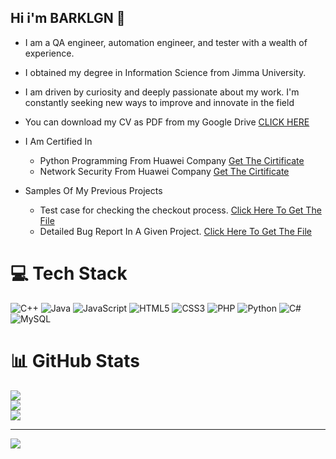   ## Hi i'm BARKLGN 👋

- I am a QA engineer, automation engineer, and tester with a wealth of experience. 
- I obtained my degree in Information Science from Jimma University.
- I am driven by curiosity and deeply passionate about my work. I'm constantly seeking new ways to improve and innovate in the field
- You can download my CV as PDF from my Google Drive [CLICK HERE](https://drive.google.com/file/d/1nPGNeqPZ_b-7UwFxiMZ5Rr29l0pbfnxi/view)
- I Am Certified In
     - Python Programming From Huawei Company [Get The Cirtificate](https://drive.google.com/file/d/13_EomGOuA6wbRtjs2ONi8YSzorFVRlWR/view)
     - Network Security From Huawei Company [Get The Cirtificate](https://drive.google.com/file/d/1JYkTuzrpBm7IFO2hf_od5v6NQLmnuTHC/view)

- Samples Of My Previous Projects
    - Test case for checking the checkout process. [Click Here To Get The File](https://docs.google.com/spreadsheets/d/1TmMHFrw7GWbEfpZ-UH5tBA6ktnRqg8BytLe1LPveqr0/edit?gid=1580704741#gid=1580704741)
    - Detailed Bug Report In A Given Project. [Click Here To Get The File](https://docs.google.com/spreadsheets/d/1sHaw2ou-cFQ690TWhdj-y7cjldnNCT_o/edit?gid=546812618#gid=546812618)



# 💻 Tech Stack
![C++](https://img.shields.io/badge/c++-%2300599C.svg?style=for-the-badge&logo=c%2B%2B&logoColor=white) ![Java](https://img.shields.io/badge/java-%23ED8B00.svg?style=for-the-badge&logo=openjdk&logoColor=white) ![JavaScript](https://img.shields.io/badge/javascript-%23323330.svg?style=for-the-badge&logo=javascript&logoColor=%23F7DF1E) ![HTML5](https://img.shields.io/badge/html5-%23E34F26.svg?style=for-the-badge&logo=html5&logoColor=white) ![CSS3](https://img.shields.io/badge/css3-%231572B6.svg?style=for-the-badge&logo=css3&logoColor=white) ![PHP](https://img.shields.io/badge/php-%23777BB4.svg?style=for-the-badge&logo=php&logoColor=white) ![Python](https://img.shields.io/badge/python-3670A0?style=for-the-badge&logo=python&logoColor=ffdd54) ![C#](https://img.shields.io/badge/c%23-%23239120.svg?style=for-the-badge&logo=csharp&logoColor=white) ![MySQL](https://img.shields.io/badge/mysql-4479A1.svg?style=for-the-badge&logo=mysql&logoColor=white)
# 📊 GitHub Stats
![](https://github-readme-stats.vercel.app/api?username=barklgn&theme=dark&hide_border=false&include_all_commits=false&count_private=false)<br/>
![](https://github-readme-streak-stats.herokuapp.com/?user=barklgn&theme=dark&hide_border=false)<br/>
![](https://github-readme-stats.vercel.app/api/top-langs/?username=barklgn&theme=dark&hide_border=false&include_all_commits=false&count_private=false&layout=compact)

---
[![](https://visitcount.itsvg.in/api?id=barklgn&icon=0&color=0)](https://visitcount.itsvg.in)

<!-- Proudly created with GPRM ( https://gprm.itsvg.in ) -->
